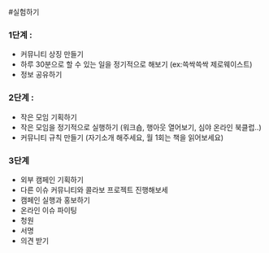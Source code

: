 #실험하기 



### 1단계 : 
- 커뮤니티 상징 만들기
- 하루 30분으로 할 수 있는 일을
  정기적으로 해보기 (ex:쓱싹쓱싹 제로웨이스트) 
- 정보 공유하기 

### 2단계 : 
- 작은 모임 기획하기
- 작은 모임을 정기적으로 실행하기
  (워크숍, 행아웃 열어보기, 심야 온라인 북클럽..)
- 커뮤니티 규칙 만들기 (자기소개 해주세요, 월 1회는 책을 읽어보세요) 

### 3단계 
- 외부 캠페인 기획하기 
 - 다른 이슈 커뮤니티와 콜라보 프로젝트 진행해보세
- 캠페인 실행과 홍보하기
- 온라인 이슈 파이팅
 - 청원
 - 서명
 - 의견 받기